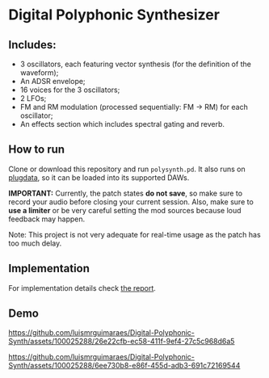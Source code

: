 # Digital Polyphonic Synthesizer

## Includes:
- 3 oscillators, each featuring vector synthesis (for the definition of the waveform);
- An ADSR envelope;
- 16 voices for the 3 oscillators;
- 2 LFOs;
- FM and RM modulation (processed sequentially: FM → RM) for each oscillator;
- An effects section which includes spectral gating and reverb.

## How to run
Clone or download this repository and run `polysynth.pd`. It also runs on [plugdata](https://plugdata.org/), so it can be loaded into its supported DAWs.

**IMPORTANT:** Currently, the patch states **do not save**, so make sure to record your audio before closing your current session. Also, make sure to **use a limiter** or be very careful setting the mod sources because loud feedback may happen.

Note: This project is not very adequate for real-time usage as the patch has too much delay.

## Implementation
For implementation details check [the report](Assignment%202%20-%20Report.pdf).

## Demo


https://github.com/luismrguimaraes/Digital-Polyphonic-Synth/assets/100025288/26e22cfb-ec58-411f-9ef4-27c5c968d6a5



https://github.com/luismrguimaraes/Digital-Polyphonic-Synth/assets/100025288/6ee730b8-e86f-455d-adb3-691c72169544

